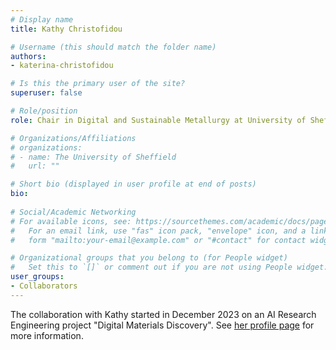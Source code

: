 ```yaml
---
# Display name
title: Kathy Christofidou

# Username (this should match the folder name)
authors:
- katerina-christofidou

# Is this the primary user of the site?
superuser: false

# Role/position
role: Chair in Digital and Sustainable Metallurgy at University of Sheffield

# Organizations/Affiliations
# organizations:
# - name: The University of Sheffield
#   url: ""

# Short bio (displayed in user profile at end of posts)
bio:
  
# Social/Academic Networking
# For available icons, see: https://sourcethemes.com/academic/docs/page-builder/#icons
#   For an email link, use "fas" icon pack, "envelope" icon, and a link in the
#   form "mailto:your-email@example.com" or "#contact" for contact widget.

# Organizational groups that you belong to (for People widget)
#   Set this to `[]` or comment out if you are not using People widget.
user_groups:
- Collaborators
---
```


The collaboration with Kathy started in December 2023 on an AI Research Engineering project "Digital Materials Discovery". See [her profile page](https://www.sheffield.ac.uk/cmbe/people/cbe-academic-staff/kathy-christofidou) for more information.
